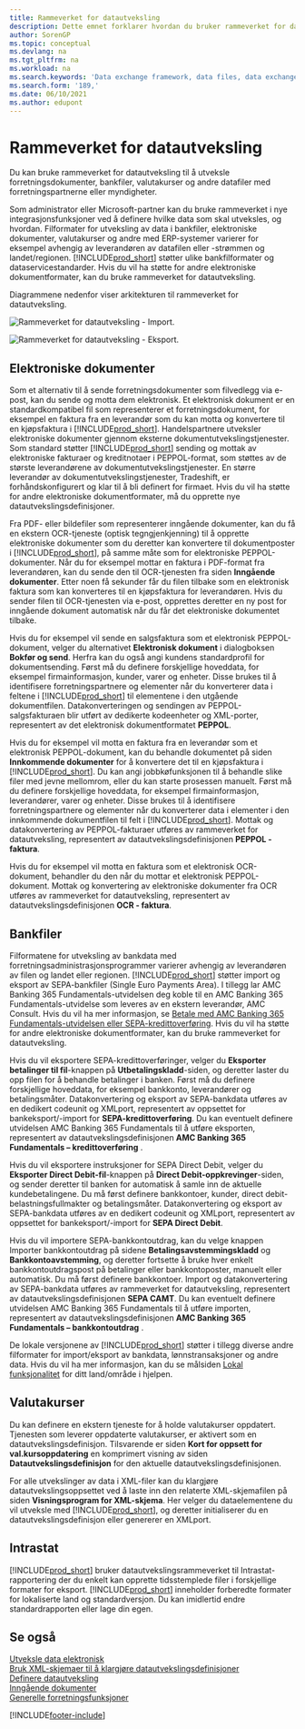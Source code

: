 ```yaml
---
title: Rammeverket for datautveksling
description: Dette emnet forklarer hvordan du bruker rammeverket for datautveksling til å håndtere utvekslingen av data i forretningsdokumenter som fakturaer med forretningspartnere.
author: SorenGP
ms.topic: conceptual
ms.devlang: na
ms.tgt_pltfrm: na
ms.workload: na
ms.search.keywords: 'Data exchange framework, data files, data exchange, electronic document, invoice, Business Central, business document, standard-compliant file, OCR'
ms.search.form: '189,'
ms.date: 06/10/2021
ms.author: edupont
---
```

# Rammeverket for datautveksling

Du kan bruke rammeverket for datautveksling til å utveksle forretningsdokumenter, bankfiler, valutakurser og andre datafiler med forretningspartnerne eller myndigheter.

Som administrator eller Microsoft-partner kan du bruke rammeverket i nye integrasjonsfunksjoner ved å definere hvilke data som skal utveksles, og hvordan. Filformater for utveksling av data i bankfiler, elektroniske dokumenter, valutakurser og andre med ERP-systemer varierer for eksempel avhengig av leverandøren av datafilen eller -strømmen og landet/regionen. [!INCLUDE[prod_short](includes/prod_short.md)] støtter ulike bankfilformater og dataservicestandarder. Hvis du vil ha støtte for andre elektroniske dokumentformater, kan du bruke rammeverket for datautveksling.

 Diagrammene nedenfor viser arkitekturen til rammeverket for datautveksling.  

 ![Rammeverket for datautveksling &#45; Import.](media/across-data-exchange/dataexchangeframework_import.png)  

 ![Rammeverket for datautveksling &#45; Eksport.](media/across-data-exchange/dataexchangeframework_export.png)  

## Elektroniske dokumenter

Som et alternativ til å sende forretningsdokumenter som filvedlegg via e-post, kan du sende og motta dem elektronisk. Et elektronisk dokument er en standardkompatibel fil som representerer et forretningsdokument, for eksempel en faktura fra en leverandør som du kan motta og konvertere til en kjøpsfaktura i [!INCLUDE[prod_short](includes/prod_short.md)]. Handelspartnere utveksler elektroniske dokumenter gjennom eksterne dokumentutvekslingstjenester. Som standard støtter [!INCLUDE[prod_short](includes/prod_short.md)] sending og mottak av elektroniske fakturaer og kreditnotaer i PEPPOL-format, som støttes av de største leverandørene av dokumentutvekslingstjenester. En større leverandør av dokumentutvekslingstjenester, Tradeshift, er forhåndskonfigurert og klar til å bli definert for firmaet. Hvis du vil ha støtte for andre elektroniske dokumentformater, må du opprette nye datautvekslingsdefinisjoner.  

Fra PDF- eller bildefiler som representerer inngående dokumenter, kan du få en ekstern OCR-tjeneste (optisk tegngjenkjenning) til å opprette elektroniske dokumenter som du deretter kan konvertere til dokumentposter i [!INCLUDE[prod_short](includes/prod_short.md)], på samme måte som for elektroniske PEPPOL-dokumenter. Når du for eksempel mottar en faktura i PDF-format fra leverandøren, kan du sende den til OCR-tjenesten fra siden **Inngående dokumenter**. Etter noen få sekunder får du filen tilbake som en elektronisk faktura som kan konverteres til en kjøpsfaktura for leverandøren. Hvis du sender filen til OCR-tjenesten via e-post, opprettes deretter en ny post for inngående dokument automatisk når du får det elektroniske dokumentet tilbake.  

Hvis du for eksempel vil sende en salgsfaktura som et elektronisk PEPPOL-dokument, velger du alternativet **Elektronisk dokument** i dialogboksen **Bokfør og send**. Herfra kan du også angi kundens standardprofil for dokumentsending. Først må du definere forskjellige hoveddata, for eksempel firmainformasjon, kunder, varer og enheter. Disse brukes til å identifisere forretningspartnere og elementer når du konverterer data i feltene i [!INCLUDE[prod_short](includes/prod_short.md)] til elementene i den utgående dokumentfilen. Datakonverteringen og sendingen av PEPPOL-salgsfakturaen blir utført av dedikerte kodeenheter og XML-porter, representert av det elektronisk dokumentformatet **PEPPOL**.  

Hvis du for eksempel vil motta en faktura fra en leverandør som et elektronisk PEPPOL-dokument, kan du behandle dokumentet på siden **Innkommende dokumenter** for å konvertere det til en kjøpsfaktura i [!INCLUDE[prod_short](includes/prod_short.md)]. Du kan angi jobbkøfunksjonen til å behandle slike filer med jevne mellomrom, eller du kan starte prosessen manuelt. Først må du definere forskjellige hoveddata, for eksempel firmainformasjon, leverandører, varer og enheter. Disse brukes til å identifisere forretningspartnere og elementer når du konverterer data i elementer i den innkommende dokumentfilen til felt i [!INCLUDE[prod_short](includes/prod_short.md)]. Mottak og datakonvertering av PEPPOL-fakturaer utføres av rammeverket for datautveksling, representert av datautvekslingsdefinisjonen **PEPPOL - faktura**.  

  Hvis du for eksempel vil motta en faktura som et elektronisk OCR-dokument, behandler du den når du mottar et elektronisk PEPPOL-dokument. Mottak og konvertering av elektroniske dokumenter fra OCR utføres av rammeverket for datautveksling, representert av datautvekslingsdefinisjonen **OCR - faktura**.  

## Bankfiler

Filformatene for utveksling av bankdata med forretningsadministrasjonsprogrammer varierer avhengig av leverandøren av filen og landet eller regionen. [!INCLUDE[prod_short](includes/prod_short.md)] støtter import og eksport av SEPA-bankfiler (Single Euro Payments Area). I tillegg lar AMC Banking 365 Fundamentals-utvidelsen deg koble til en AMC Banking 365 Fundamentals-utvidelse som leveres av en ekstern leverandør, AMC Consult. Hvis du vil ha mer informasjon, se [Betale med AMC Banking 365 Fundamentals-utvidelsen eller SEPA-kredittoverføring](finance-make-payments-with-bank-data-conversion-service-or-sepa-credit-transfer.md). Hvis du vil ha støtte for andre elektroniske dokumentformater, kan du bruke rammeverket for datautveksling.  

Hvis du vil eksportere SEPA-kredittoverføringer, velger du **Eksporter betalinger til fil**-knappen på **Utbetalingskladd**-siden, og deretter laster du opp filen for å behandle betalinger i banken. Først må du definere forskjellige hoveddata, for eksempel bankkonto, leverandører og betalingsmåter. Datakonvertering og eksport av SEPA-bankdata utføres av en dedikert codeunit og XMLport, representert av oppsettet for bankeksport/-import for **SEPA-kredittoverføring**. Du kan eventuelt definere utvidelsen AMC Banking 365 Fundamentals til å utføre eksporten, representert av datautvekslingsdefinisjonen **AMC Banking 365 Fundamentals – kredittoverføring** .  

 Hvis du vil eksportere instruksjoner for SEPA Direct Debit, velger du **Eksporter Direct Debit-fil**-knappen på **Direct Debit-oppkrevinger**-siden, og sender deretter til banken for automatisk å samle inn de aktuelle kundebetalingene. Du må først definere bankkontoer, kunder, direct debit-belastningsfullmakter og betalingsmåter. Datakonvertering og eksport av SEPA-bankdata utføres av en dedikert codeunit og XMLport, representert av oppsettet for bankeksport/-import for **SEPA Direct Debit**.  

 Hvis du vil importere SEPA-bankkontoutdrag, kan du velge knappen Importer bankkontoutdrag på sidene **Betalingsavstemmingskladd** og **Bankkontoavstemming**, og deretter fortsette å bruke hver enkelt bankkontoutdragspost på betalinger eller bankkontoposter, manuelt eller automatisk. Du må først definere bankkontoer. Import og datakonvertering av SEPA-bankdata utføres av rammeverket for datautveksling, representert av datautvekslingsdefinisjonen **SEPA CAMT**. Du kan eventuelt definere utvidelsen AMC Banking 365 Fundamentals til å utføre importen, representert av datautvekslingsdefinisjonen **AMC Banking 365 Fundamentals – bankkontoutdrag** .  

 De lokale versjonene av [!INCLUDE[prod_short](includes/prod_short.md)] støtter i tillegg diverse andre filformater for import/eksport av bankdata, lønnstransaksjoner og andre data. Hvis du vil ha mer informasjon, kan du se målsiden [Lokal funksjonalitet](about-localization.md) for ditt land/område i hjelpen.  

## Valutakurser

Du kan definere en ekstern tjeneste for å holde valutakurser oppdatert. Tjenesten som leverer oppdaterte valutakurser, er aktivert som en datautvekslingsdefinisjon. Tilsvarende er siden **Kort for oppsett for val.kursoppdatering** en komprimert visning av siden **Datautvekslingsdefinisjon** for den aktuelle datautvekslingsdefinisjonen.  

For alle utvekslinger av data i XML-filer kan du klargjøre datautvekslingsoppsettet ved å laste inn den relaterte XML-skjemafilen på siden **Visningsprogram for XML-skjema**. Her velger du dataelementene du vil utveksle med [!INCLUDE[prod_short](includes/prod_short.md)], og deretter initialiserer du en datautvekslingsdefinisjon eller genererer en XMLport.

## Intrastat

[!INCLUDE[prod_short](includes/prod_short.md)] bruker datautvekslingsrammeverket til Intrastat-rapportering der du enkelt kan opprette tidsstemplede filer i forskjellige formater for eksport. [!INCLUDE[prod_short](includes/prod_short.md)] inneholder forberedte formater for lokaliserte land og standardversjon. Du kan imidlertid endre standardrapporten eller lage din egen.

## Se også

[Utveksle data elektronisk](across-data-exchange.md)  
[Bruk XML-skjemaer til å klargjøre datautvekslingsdefinisjoner](across-how-to-use-xml-schemas-to-prepare-data-exchange-definitions.md)  
[Definere datautveksling](across-set-up-data-exchange.md)  
[Inngående dokumenter](across-income-documents.md)  
[Generelle forretningsfunksjoner](ui-across-business-areas.md)  


[!INCLUDE[footer-include](includes/footer-banner.md)]
